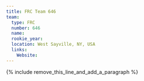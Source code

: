 ```yaml
---
title: FRC Team 646
team:
  type: FRC
  number: 646
  name:
  rookie_year:
  location: West Sayville, NY, USA
  links:
    Website:
---
```


{% include remove_this_line_and_add_a_paragraph %}